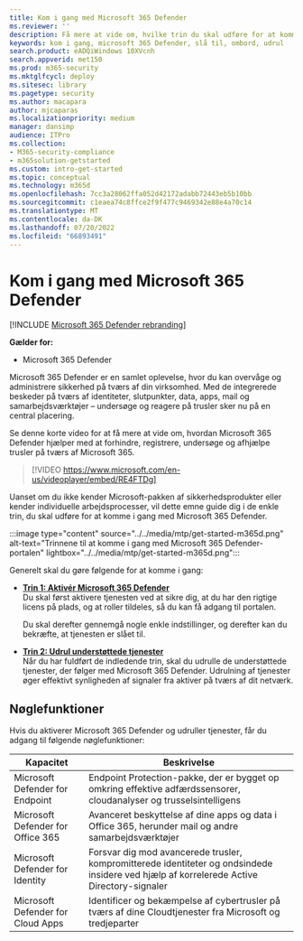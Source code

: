 ```yaml
---
title: Kom i gang med Microsoft 365 Defender
ms.reviewer: ''
description: Få mere at vide om, hvilke trin du skal udføre for at komme i gang med Microsoft 365 Defender
keywords: kom i gang, microsoft 365 Defender, slå til, ombord, udrul
search.product: eADQiWindows 10XVcnh
search.appverid: met150
ms.prod: m365-security
ms.mktglfcycl: deploy
ms.sitesec: library
ms.pagetype: security
ms.author: macapara
author: mjcaparas
ms.localizationpriority: medium
manager: dansimp
audience: ITPro
ms.collection:
- M365-security-compliance
- m365solution-getstarted
ms.custom: intro-get-started
ms.topic: conceptual
ms.technology: m365d
ms.openlocfilehash: 7cc3a28062ffa052d42172adabb72443eb5b10bb
ms.sourcegitcommit: c1eaea74c8ffce2f9f477c9469342e88e4a70c14
ms.translationtype: MT
ms.contentlocale: da-DK
ms.lasthandoff: 07/20/2022
ms.locfileid: "66893491"
---
```

# <a name="get-started-with-microsoft-365-defender"></a>Kom i gang med Microsoft 365 Defender

[!INCLUDE [Microsoft 365 Defender rebranding](../includes/microsoft-defender.md)]

**Gælder for:**
- Microsoft 365 Defender

Microsoft 365 Defender er en samlet oplevelse, hvor du kan overvåge og administrere sikkerhed på tværs af din virksomhed. Med de integrerede beskeder på tværs af identiteter, slutpunkter, data, apps, mail og samarbejdsværktøjer – undersøge og reagere på trusler sker nu på en central placering. 

Se denne korte video for at få mere at vide om, hvordan Microsoft 365 Defender hjælper med at forhindre, registrere, undersøge og afhjælpe trusler på tværs af Microsoft 365.  
> [!VIDEO https://www.microsoft.com/en-us/videoplayer/embed/RE4FTDg]

Uanset om du ikke kender Microsoft-pakken af sikkerhedsprodukter eller kender individuelle arbejdsprocesser, vil dette emne guide dig i de enkle trin, du skal udføre for at komme i gang med Microsoft 365 Defender.

:::image type="content" source="../../media/mtp/get-started-m365d.png" alt-text="Trinnene til at komme i gang med Microsoft 365 Defender-portalen" lightbox="../../media/mtp/get-started-m365d.png":::

Generelt skal du gøre følgende for at komme i gang:

- **[Trin 1: Aktivér Microsoft 365 Defender](m365d-enable.md)** <br>
    Du skal først aktivere tjenesten ved at sikre dig, at du har den rigtige licens på plads, og at roller tildeles, så du kan få adgang til portalen. 

    Du skal derefter gennemgå nogle enkle indstillinger, og derefter kan du bekræfte, at tjenesten er slået til.

- **[Trin 2: Udrul understøttede tjenester](deploy-supported-services.md)** <br>
    Når du har fuldført de indledende trin, skal du udrulle de understøttede tjenester, der følger med Microsoft 365 Defender. Udrulning af tjenester øger effektivt synligheden af signaler fra aktiver på tværs af dit netværk.


## <a name="key-capabilities"></a>Nøglefunktioner

Hvis du aktiverer Microsoft 365 Defender og udruller tjenester, får du adgang til følgende nøglefunktioner:


| Kapacitet | Beskrivelse |
| ------ | ------ |
| Microsoft Defender for Endpoint | Endpoint Protection-pakke, der er bygget op omkring effektive adfærdssensorer, cloudanalyser og trusselsintelligens |
|Microsoft Defender for Office 365 | Avanceret beskyttelse af dine apps og data i Office 365, herunder mail og andre samarbejdsværktøjer |
| Microsoft Defender for Identity | Forsvar dig mod avancerede trusler, kompromitterede identiteter og ondsindede insidere ved hjælp af korrelerede Active Directory-signaler |
| Microsoft Defender for Cloud Apps | Identificer og bekæmpelse af cybertrusler på tværs af dine Cloudtjenester fra Microsoft og tredjeparter |
